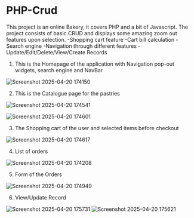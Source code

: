 # PHP-Crud 
This project is an online Bakery, it covers PHP and a bit of Javascript.
The project consists of basic CRUD and displays some amazing zoom out features upon selection.
 -Shopping cart feature
 -Cart bill calculation
 -Search engine
 -Navigation through different features
 -Update/Edit/Delete/View/Create Records

  1. This is the Homepage of the application with Navigation pop-out widgets, search engine and NavBar

![Screenshot 2025-04-20 174150](https://github.com/user-attachments/assets/1d333353-0acc-44d9-ba75-ddaea3cbe188)

  2. This is the Catalogue page for the pastries

![Screenshot 2025-04-20 174541](https://github.com/user-attachments/assets/b5816bab-cb53-4a16-ba1a-50645460d98e)

![Screenshot 2025-04-20 174601](https://github.com/user-attachments/assets/a499d9c5-f3db-4ec4-8393-1b6275ff7f09)

  3. The Shopping cart of the user and selected items before checkout

![Screenshot 2025-04-20 174617](https://github.com/user-attachments/assets/9df506c5-9dd0-465a-bab2-c4c819a452f8)

  4. List of orders

![Screenshot 2025-04-20 174208](https://github.com/user-attachments/assets/5ec9bc2a-811c-41c7-b290-3fe2276139d4)

  5. Form of the Orders
     
![Screenshot 2025-04-20 174949](https://github.com/user-attachments/assets/9bc5f0e1-cde5-4cc3-aac9-af7e308d6054)

 6. View/Update Record

![Screenshot 2025-04-20 175731](https://github.com/user-attachments/assets/b5277166-b7ef-429e-b333-d0d99b5932ba)
![Screenshot 2025-04-20 175621](https://github.com/user-attachments/assets/8215168f-d5b3-4430-9fb1-82940da8b946)
